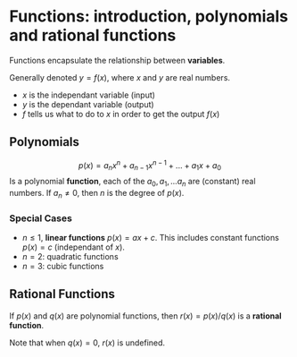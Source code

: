 # Functions: introduction, polynomials and rational functions

Functions encapsulate the relationship between __variables__.

Generally denoted $y=f(x)$, where $x$ and $y$ are real numbers.

- $x$ is the independant variable (input)
- $y$ is the dependant variable (output)
- $f$ tells us what to do to $x$ in order to get the output $f(x)$

## Polynomials

$$p(x) = a_{n}x^n+a_{n-1}x^{n-1}+...+a_{1}x+a_{0}$$
Is a polynomial __function__, each of the $a_{0},a_{1},...a_{n}$ are (constant) real numbers. If $a_{n}\neq0$, then $n$ is the degree of $p(x)$.
### Special Cases

- $n\le1$, __linear functions__ $p(x)=ax+c$. This includes constant functions $p(x)=c$ (independant of $x$).
- $n = 2$: quadratic functions
- $n=3$: cubic functions

## Rational Functions

If $p(x)$ and $q(x)$ are polynomial functions, then $r(x)={p(x)}/{q(x)}$ is a __rational function__.

Note that when $q(x)=0$, $r(x)$ is undefined.

